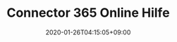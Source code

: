 ---
title: Connector 365 Online Hilfe
description: Connector 365 Online Hilfe
date: 2020-01-26T04:15:05+09:00
draft: false
# updatesBanner: "Banner - &nbsp; [Hugo ZDoc theme](https://github.com/zzossig/hugo-theme-zdoc) &nbsp; just arrived"
footer:
  sections:
    - title: General
      links:
        - title: Main Page
          link: https://belware.de/
        - title: Support
          link: support/
        - title: Impressum
          link: legalnotice/
  contents: 
    align: left
    applySinglePageCss: false

sections:
  - bgcolor: "#f7f8f9"
    type: card
    description: "In our portal you will find the documentation and help resources for our apps. They are divided into the two categories Apps on AppSource, our Apps directly from the Microsoft AppSource and Apps onPrem, our AppSource Apps available in the onpremise world."
    color: "#000000"
    header: 
      title: Our Solutions
      color: '#000000'
      fontSize: 32
      width: 220
    cards:
      - subtitle:
        subtitlePosition: center
        image: images/appsbanner.png
        color: "#000000"
        button: 
          name: To our Apps
          link: apps
          size: large
          target: _blank
          color: 'white'
          bgcolor: '#184977'
      - subtitle:
        subtitlePosition: center
        image: images/addonsbanner.png
        color: "#000000"
        button: 
          name: To our Addons
          link: under-construction
          size: large
          target: _blank
          color: 'white'
          bgcolor: '#184977'
---